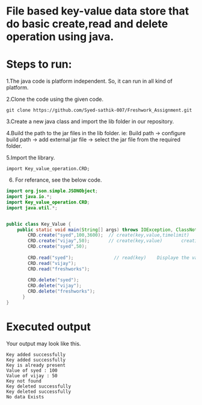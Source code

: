 # File based key-value data store that do basic create,read and delete operation using java.

# Steps to run:
1.The java code is platform independent. So, it can run in all kind of platform. 

2.Clone the code using the given code.

```
git clone https://github.com/Syed-sathik-007/Freshwork_Assignment.git
```
3.Create a new java class and import the lib folder in our repository.

4.Build the path to the jar files in the lib folder. ie: Build path -> configure build path -> add external jar file -> select the jar file from the required folder. 

5.Import the library.
```
import Key_value_operation.CRD;
```
6. For referance, see the below code.
```java
import org.json.simple.JSONObject;
import java.io.*;
import Key_value_operation.CRD;
import java.util.*;


public class Key_Value {
    public static void main(String[] args) throws IOException, ClassNotFoundException {
        CRD.create("syed",100,3600);  // create(key,value,timelimit)   creating key with timelimit
        CRD.create("vijay",50);       // create(key,value)       creating key without timelimit
        CRD.create("syed",50);
        
        CRD.read("syed");               // read(key)    Displaye the value of the key
        CRD.read("vijay");
        CRD.read("freshworks");
        
        CRD.delete("syed");
        CRD.delete("vijay");
        CRD.delete("freshworks");
      }
}
```

# Executed output

Your output may look like this.
```
Key added successfully
Key added successfully
Key is already present
Value of syed : 100
Value of vijay : 50
Key not found
Key deleted successfully
Key deleted successfully
No data Exists
```
